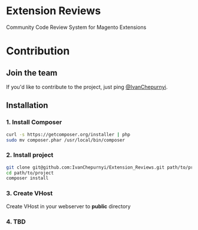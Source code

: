 Extension Reviews
=================

Community Code Review System for Magento Extensions

Contribution
============

## Join the team
If you'd like to contribute to the project, just ping [@IvanChepurnyi](http://twitter.com/IvanChepurnyi).

## Installation

### 1. Install Composer

```sh
curl -s https://getcomposer.org/installer | php
sudo mv composer.phar /usr/local/bin/composer
```

### 2. Install project

```sh
git clone git@github.com:IvanChepurnyi/Extension_Reviews.git path/to/project
cd path/to/project
composer install
```

### 3. Create VHost

Create VHost in your webserver to **public** directory

### 4. TBD


